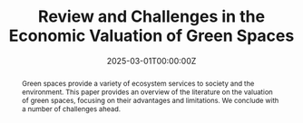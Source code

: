 ---
title: "Review and Challenges in the Economic Valuation of Green Spaces"
authors:
- admin
- Julie Le Gallo
- Mohamed Hilal
date: "2025-03-01T00:00:00Z"
doi: "https://doi.org/10.17811/ebl.14.1.2025.63-74."

# Schedule page publish date (NOT publication's date).
publishDate: "2025-03-01T00:00:00Z"

# Publication type.
# Accepts a single type but formatted as a YAML list (for Hugo requirements).
# Enter a publication type from the CSL standard.
publication_types: ["article-journal"]

# Publication name and optional abbreviated publication name.
publication: "*Economics and Business Letters, 14*(1), 63-74"
publication_short: ""

abstract: Green spaces provide a variety of ecosystem services to society and the environment. This paper provides an overview of the literature on the valuation of green spaces, focusing on their advantages and limitations. We conclude with a number of challenges ahead.

# Summary. An optional shortened abstract.
summary: Green spaces provide a variety of ecosystem services to society and the environment. This paper provides an overview of the literature on the valuation of green spaces, focusing on their advantages and limitations. We conclude with a number of challenges ahead.


tags:
- Green spaces
- Non-market valuation
- Environmental gentrification
featured: true

#links:
#- name: Custom Link
#  url: http://example.org
url_pdf: 'https://reunido.uniovi.es/index.php/EBL/article/view/21740/16817'
url_code: ''
url_dataset: ''
url_poster: ''
url_project: 'https://cerdi.uca.fr/version-francaise/actualites/toutes-les-actualites/zoom-sur-la-recherche/valorisation-des-espaces-verts-defis-economiques-et-implications-politiques#/admin'
url_slides: ''
url_source: ''
url_video: ''

# Featured image
# To use, add an image named `featured.jpg/png` to your page's folder. 
image:
  caption: 'Image credit: Created by Microsoft Copilot'
  focal_point: ""
  preview_only: false

# Associated Projects (optional).
#   Associate this publication with one or more of your projects.
#   Simply enter your project's folder or file name without extension.
#   E.g. `internal-project` references `content/project/internal-project/index.md`.
#   Otherwise, set `projects: []`.
projects:
- internal-project

# Slides (optional).
#   Associate this publication with Markdown slides.
#   Simply enter your slide deck's filename without extension.
#   E.g. `slides: "example"` references `content/slides/example/index.md`.
#   Otherwise, set `slides: ""`.
slides: example
---